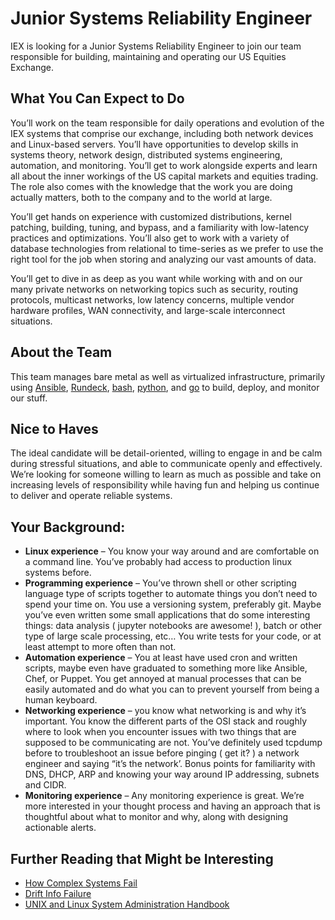 # Junior Systems Reliability Engineer
IEX is looking for a Junior Systems Reliability Engineer to join our team responsible for building, maintaining and operating our US Equities Exchange.

## What You Can Expect to Do
You’ll work on the team responsible for daily operations and evolution of the IEX systems that comprise our exchange, including both network devices and Linux-based servers. You’ll have opportunities to develop skills in systems theory, network design, distributed systems engineering, automation, and monitoring. You’ll get to work alongside experts and learn all about the inner workings of the US capital markets and equities trading. The role also comes with the knowledge that the work you are doing actually matters, both to the company and to the world at large.

You’ll get hands on experience with customized distributions, kernel patching, building, tuning, and bypass, and a familiarity with low-latency practices and optimizations. You’ll also get to work with a variety of database technologies from relational to time-series as we prefer to use the right tool for the job when storing and analyzing our vast amounts of data.

You’ll get to dive in as deep as you want while working with and on our many private networks on networking topics such as security, routing protocols, multicast networks, low latency concerns, multiple vendor hardware profiles, WAN connectivity, and large-scale interconnect situations. 

## About the Team
This team manages bare metal as well as virtualized infrastructure, primarily using [Ansible](https://www.ansible.com/), [Rundeck](https://www.rundeck.com/), [bash](https://www.gnu.org/software/bash/),  [python](https://www.python.org/), and [go](https://golang.org/) to build, deploy, and monitor our stuff. 

## Nice to Haves
The ideal candidate will be detail-oriented, willing to engage in and be calm during stressful situations, and able to communicate openly and effectively. We’re looking for someone willing to learn as much as possible and take on increasing levels of responsibility while having fun and helping us continue to deliver and operate reliable systems.

## Your Background:
- **Linux experience** – You know your way around and are comfortable on a command line. You’ve probably had access to production linux systems before. 
- **Programming experience** – You’ve thrown shell or other scripting language type of scripts together to automate things you don’t need to spend your time on. You use a versioning system, preferably git. Maybe you’ve even written some small applications that do some interesting things: data analysis ( jupyter notebooks are awesome! ), batch or other type of large scale processing, etc… You write tests for your code, or at least attempt to more often than not. 
- **Automation experience** – You at least have used cron and written scripts, maybe even have graduated to something more like Ansible, Chef, or Puppet. You get annoyed at manual processes that can be easily automated and do what you can to prevent yourself from being a human keyboard. 
- **Networking experience** – you know what networking is and why it’s important. You know the different parts of the OSI stack and roughly where to look when you encounter issues with two things that are supposed to be communicating are not. You’ve definitely used tcpdump before to troubleshoot an issue before pinging ( get it? ) a network engineer and saying “it’s the network’. Bonus points for familiarity with DNS, DHCP, ARP and knowing your way around IP addressing, subnets and CIDR.
- **Monitoring experience** – Any monitoring experience is great. We’re more interested in your thought process and having an approach that is thoughtful about what to monitor and why, along with designing actionable alerts.

## Further Reading that Might be Interesting
- [How Complex Systems Fail](https://web.mit.edu/2.75/resources/random/How%20Complex%20Systems%20Fail.pdf)
- [Drift Info Failure](https://www.amazon.com/Drift-into-Failure-Sidney-Dekker/dp/1409422216)
- [UNIX and Linux System Administration Handbook](https://www.amazon.com/UNIX-Linux-System-Administration-Handbook/dp/0131480057)